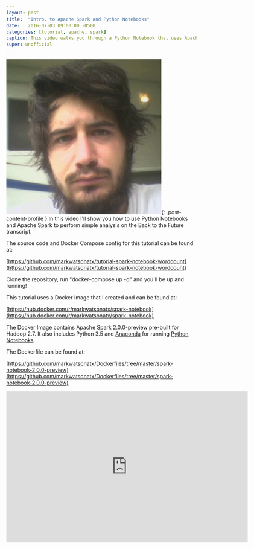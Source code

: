 ```yaml
---
layout: post
title:  "Intro. to Apache Spark and Python Notebooks"
date:   2016-07-03 09:00:00 -0500
categories: [tutorial, apache, spark]
caption: This video walks you through a Python Notebook that uses Apache Spark to analyze the Back to the Future transcript.
super: unofficial
---
```


![Super Unofficial](/img/profile0.jpg){: .post-content-profile } In this video I'll show you how to use Python Notebooks and Apache Spark
to perform simple analysis on the Back to the Future transcript.

The source code and Docker Compose config for this tutorial can be found at:

[https://github.com/markwatsonatx/tutorial-spark-notebook-wordcount](https://github.com/markwatsonatx/tutorial-spark-notebook-wordcount)

Clone the repository, run "docker-compose up -d" and you'll be up and running!

This tutorial uses a Docker Image that I created and can be found at:

[https://hub.docker.com/r/markwatsonatx/spark-notebook](https://hub.docker.com/r/markwatsonatx/spark-notebook)

The Docker Image contains Apache Spark 2.0.0-preview pre-built for Hadoop 2.7. It also includes Python 3.5
and [Anaconda](https://www.continuum.io/why-anaconda) for running [Python Notebooks](http://jupyter.org/).

The Dockerfile can be found at:

[https://github.com/markwatsonatx/Dockerfiles/tree/master/spark-notebook-2.0.0-preview](https://github.com/markwatsonatx/Dockerfiles/tree/master/spark-notebook-2.0.0-preview)

<iframe width="640" height="400" src="https://www.youtube.com/embed/zy9JB7sxjGs" frameborder="0" allowfullscreen></iframe>